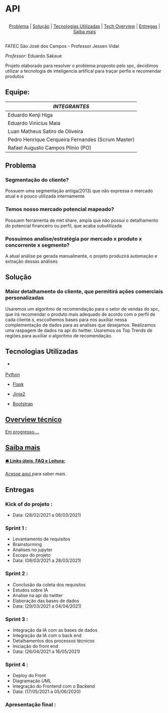 # API

  ##
<p align="center">
  <a href="#problema">Problema</a> |
  <a href="#solução">Solução</a> |
  <a href="#tecnologias-utilizadas">Tecnologias Utilizadas</a> |
  <a href="#overview-técnico">Tech Overview</a> |
  <a href="#entregas">Entregas</a> |
  <a href="#saiba-mais">Saiba mais</a>
</p>

##
FATEC São José dos Campos - Professor Jessen Vidal

*Professor:* Eduardo Sakaue

Projeto elaborado para resolver o problema proposto pelo spc, decidimos utilizar a tecnologia de inteligencia artifical para traçar perfis e recomendar produtos

## Equipe: 

| *INTEGRANTES*         									|
|---------------------------------------------------|          
| Eduardo Kenji Higa                 |
| Eduardo Vinicius Maia								|
| Luan Matheus Satiro de Oliveira					|
| Pedro Henrique Cerqueira Fernandes (Scrum Master)	|
| Rafael Augusto Campos Plinio (PO)					|

## Problema
### Segmentação do cliente?
Possuem uma segmentação antiga(2013) que não expressa o mercado atual e é pouco utilizada internamente
### Temos nosso mercado potencial mapeado?
Possuem ferramenta de mkt share, ampla que não possui o detalhamento do potencial financeiro ou perfil, que acaba subutilizada
### Possuimos analise/estratégia por mercado x produto x concorrente x segmento?
A atual análise pe gerada manualmente, o projeto produzirá automação e extração dessas análises


## Solução
### Maior detalhamento do cliente, que permitirá ações comerciais personalizadas
Usaremos um algoritmo de recomendação para o setor de vendas do spc, que irá recomendar o produto mais adequado de acordo com o perfil de cada cliente.s, esccolhemos bases para nos auxiliar nessa complementação de dados para as analises que desejamos. Realizamos uma raspagem de dados na api do twitter. Usaremos os Top Trends de regiões para auxiliar o algoritmo de recomendação.


## Tecnologias Utilizadas
* <p>
  <a href="https://www.python.org/">
 Python                                                                                                                                           
</p>

* <p>
  <a href="https://flask.palletsprojects.com/en/1.1.x/">
  Flask                                                                                                                                           
</p>

* <p>
  <a href="https://jinja.palletsprojects.com/en/2.10.x/api/">
   Jinja2                                                                                                                                           
</p>

* <p>
  <a href="https://getbootstrap.com/">
   Bootstrap                                                                                                                                           
</p>

## Overview técnico

Em progresso....


 ## Saiba mais
  #### :bellhop_bell: Links úteis, FAQ e Leitura:
 Acesse <a href=""> aqui </a> para saber mais.



## Entregas

### Kick of do projeto : 
* Data: (28/02/2021 a 06/03/2021)

### Sprint 1 : 
* Levantamento de requisitos
* Brainstorming
* Analises no jupyter
* Escopo do projeto
* Data: (08/03/2021 a 28/03/2021)

### Sprint 2 :
* Conclusão da coleta dos requisitos
* Estudos sobre IA 
* Analise na api do twitter
* Elaboração das bases de dados
* Data: (29/03/2021 a 04/04/2021)

### Sprint 3 :
* Integração da IA com as bases de dados
* Integração da IA com o back end
* Detalhamentos dos processos técnicos
* Iniciação do front end
* Data: (26/04/2021 a 16/05/2021)

### Sprint 4 :
* Deploy do Front
* Diagramação UML
* Integração do Frontend com o Backend
* Data: (17/05/2021 a 05/06/2020)

### Apresentação final :
